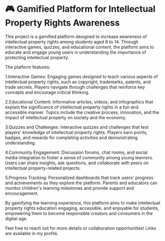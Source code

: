 # 🎮 Gamified Platform for Intellectual Property Rights Awareness
This project is a gamified platform designed to increase awareness of intellectual property rights among students aged 8 to 14. Through interactive games, quizzes, and educational content, the platform aims to educate and engage young users in understanding the importance of protecting intellectual property.

The platform features:

1.Interactive Games: Engaging games designed to teach various aspects of intellectual property rights, such as copyright, trademarks, patents, and trade secrets. Players navigate through challenges that reinforce key concepts and encourage critical thinking.

2.Educational Content: Informative articles, videos, and infographics that explain the significance of intellectual property rights in a fun and accessible manner. Topics include the creative process, innovation, and the impact of intellectual property on society and the economy.

3.Quizzes and Challenges: Interactive quizzes and challenges that test players' knowledge of intellectual property rights. Players earn points, badges, and rewards for completing activities and demonstrating understanding.

4.Community Engagement: Discussion forums, chat rooms, and social media integration to foster a sense of community among young learners. Users can share insights, ask questions, and collaborate with peers on intellectual property-related projects.

5.Progress Tracking: Personalized dashboards that track users' progress and achievements as they explore the platform. Parents and educators can monitor children's learning milestones and provide support and encouragement.

By gamifying the learning experience, this platform aims to make intellectual property rights education engaging, accessible, and enjoyable for students, empowering them to become responsible creators and consumers in the digital age.

Feel free to reach out for more details or collaboration opportunities! Links are available in my profile.
